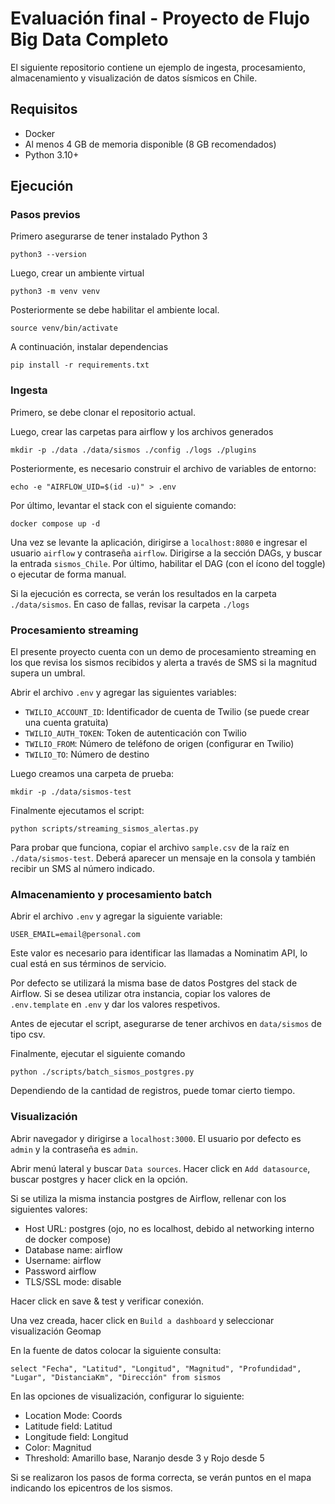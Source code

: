 # Evaluación final - Proyecto de Flujo Big Data Completo

El siguiente repositorio contiene un ejemplo de ingesta, procesamiento, almacenamiento y visualización de datos sísmicos en Chile.

## Requisitos

- Docker
- Al menos 4 GB de memoria disponible (8 GB recomendados)
- Python 3.10+

## Ejecución

### Pasos previos

Primero asegurarse de tener instalado Python 3

    python3 --version

Luego, crear un ambiente virtual

    python3 -m venv venv

Posteriormente se debe habilitar el ambiente local.

    source venv/bin/activate

A continuación, instalar dependencias

    pip install -r requirements.txt

### Ingesta

Primero, se debe clonar el repositorio actual.

Luego, crear las carpetas para airflow y los archivos generados 

    mkdir -p ./data ./data/sismos ./config ./logs ./plugins

Posteriormente, es necesario construir el archivo de variables de entorno:

    echo -e "AIRFLOW_UID=$(id -u)" > .env

Por último, levantar el stack con el siguiente comando:

    docker compose up -d

Una vez se levante la aplicación, dirigirse a `localhost:8080` e ingresar el usuario `airflow` y contraseña `airflow`. Dirigirse a la sección DAGs, y buscar la entrada `sismos_Chile`. Por último, habilitar el DAG (con el ícono del toggle) o ejecutar de forma manual.

Si la ejecución es correcta, se verán los resultados en la carpeta `./data/sismos`. En caso de fallas, revisar la carpeta `./logs`

### Procesamiento streaming

El presente proyecto cuenta con un demo de procesamiento streaming en los que revisa los sismos recibidos y alerta a través de SMS si la magnitud supera un umbral.

Abrir el archivo `.env` y agregar las siguientes variables:

 - `TWILIO_ACCOUNT_ID`: Identificador de cuenta de Twilio (se puede crear una cuenta gratuita)
 - `TWILIO_AUTH_TOKEN`: Token de autenticación con Twilio
 - `TWILIO_FROM`: Número de teléfono de origen (configurar en Twilio)
 - `TWILIO_TO`: Número de destino

Luego creamos una carpeta de prueba:

    mkdir -p ./data/sismos-test

Finalmente ejecutamos el script:

    python scripts/streaming_sismos_alertas.py

Para probar que funciona, copiar el archivo `sample.csv` de la raíz en `./data/sismos-test`. Deberá aparecer un mensaje en la consola y también recibir un SMS al número indicado.

### Almacenamiento y procesamiento batch

Abrir el archivo `.env` y agregar la siguiente variable:

    USER_EMAIL=email@personal.com

Este valor es necesario para identificar las llamadas a Nominatim API, lo cual está en sus términos de servicio.

Por defecto se utilizará la misma base de datos Postgres del stack de Airflow. Si se desea utilizar otra instancia, copiar los valores de `.env.template` en `.env` y dar los valores respetivos.

Antes de ejecutar el script, asegurarse de tener archivos en `data/sismos` de tipo csv.

Finalmente, ejecutar el siguiente comando

    python ./scripts/batch_sismos_postgres.py

Dependiendo de la cantidad de registros, puede tomar cierto tiempo.

### Visualización

Abrir navegador y dirigirse a `localhost:3000`. El usuario por defecto es `admin` y la contraseña es `admin`.

Abrir menú lateral y buscar `Data sources`. Hacer click en `Add datasource`, buscar postgres y hacer click en la opción.

Si se utiliza la misma instancia postgres de Airflow, rellenar con los siguientes valores:

- Host URL:  postgres (ojo, no es localhost, debido al networking interno de docker compose)
- Database name: airflow
- Username: airflow
- Password airflow
- TLS/SSL mode: disable

Hacer click en save & test y verificar conexión.

Una vez creada, hacer click en `Build a dashboard` y seleccionar visualización Geomap

En la fuente de datos colocar la siguiente consulta:

    select "Fecha", "Latitud", "Longitud", "Magnitud", "Profundidad", "Lugar", "DistanciaKm", "Dirección" from sismos 

En las opciones de visualización, configurar lo siguiente:

- Location Mode: Coords
- Latitude field: Latitud
- Longitude field: Longitud
- Color: Magnitud
- Threshold: Amarillo base, Naranjo desde 3 y Rojo desde 5

Si se realizaron los pasos de forma correcta, se verán puntos en el mapa indicando los epicentros de los sismos.